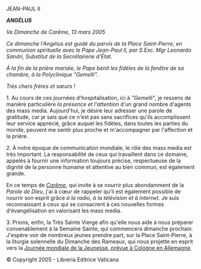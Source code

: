 JEAN-PAUL II

***ANGÉLUS***

*Ve Dimanche de Carême, 13 mars 2005*

*Ce dimanche l'Angélus est guidé du parvis de la Place Saint-Pierre, en communion spirituelle avec le Pape Jean-Paul II, par S.Exc. Mgr Leonardo Sandri, Substitut de la Secrétairerie d'État.*

*À la fin de la prière mariale, le Pape bénit les fidèles de la fenêtre de sa chambre, à la Polyclinique "Gemelli".*

*Très chers frères et sœurs !*

1. Au cours de ces journées d'hospitalisation, ici à *"Gemelli"*, je ressens de manière particulière *la présence et l'attention* d'un grand nombre d'agents des mass media. Aujourd'hui, je désire leur adresser une parole de gratitude, car je sais que ce n'est pas sans sacrifices qu'ils accomplissent leur service apprécié, grâce auquel les fidèles, dans toutes les parties du monde, peuvent me sentir plus proche et m'accompagner par l'affection et la prière.

2. À notre époque de communication mondiale, le rôle des mass media est très important. La responsabilité de ceux qui travaillent dans ce domaine, appelés à fournir une information toujours précise, respectueuse de la dignité de la personne humaine et attentive au bien commun, est également grande.

En ce temps de *[Carême](http://www.vatican.va/liturgical_year/lent/index-lent2005_fr.htm)*, qui invite à se nourrir plus abondamment de la *Parole de Dieu*, j'ai à cœur de rappeler qu'il est également possible de nourrir son esprit grâce *à la radio, à la télévision et à internet*. Je suis reconnaissant à ceux qui se consacrent à ces nouvelles formes d'évangélisation en valorisant les mass media.

3. Prions, enfin, la Très Sainte Vierge afin qu'elle nous aide à nous préparer convenablement à la Semaine Sainte, qui commencera dimanche prochain. J'espère voir de nombreux jeunes prendre part, sur la Place Saint-Pierre, à la liturgie solennelle du Dimanche des Rameaux, qui nous projette en esprit vers la [Journée mondiale de la Jeunesse, prévue à Cologne en Allemagne](http://www.vatican.va/gmg/documents/gmg_2005_fr.html).

© Copyright 2005 - Libreria Editrice Vaticana